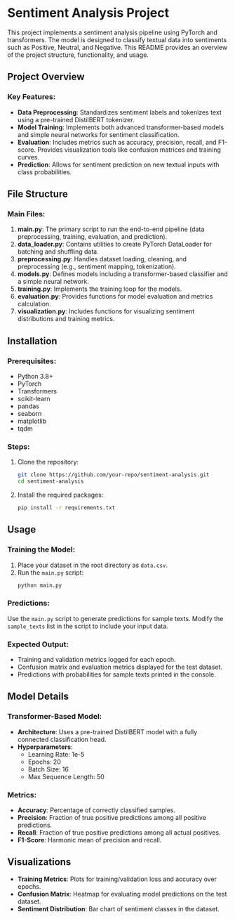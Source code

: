 # Sentiment Analysis Project

This project implements a sentiment analysis pipeline using PyTorch and transformers. The model is designed to classify textual data into sentiments such as Positive, Neutral, and Negative. This README provides an overview of the project structure, functionality, and usage.

## Project Overview

### Key Features:
- **Data Preprocessing**: Standardizes sentiment labels and tokenizes text using a pre-trained DistilBERT tokenizer.
- **Model Training**: Implements both advanced transformer-based models and simple neural networks for sentiment classification.
- **Evaluation**: Includes metrics such as accuracy, precision, recall, and F1-score. Provides visualization tools like confusion matrices and training curves.
- **Prediction**: Allows for sentiment prediction on new textual inputs with class probabilities.

## File Structure

### Main Files:

1. **main.py**: The primary script to run the end-to-end pipeline (data preprocessing, training, evaluation, and prediction).
2. **data_loader.py**: Contains utilities to create PyTorch DataLoader for batching and shuffling data.
3. **preprocessing.py**: Handles dataset loading, cleaning, and preprocessing (e.g., sentiment mapping, tokenization).
4. **models.py**: Defines models including a transformer-based classifier and a simple neural network.
5. **training.py**: Implements the training loop for the models.
6. **evaluation.py**: Provides functions for model evaluation and metrics calculation.
7. **visualization.py**: Includes functions for visualizing sentiment distributions and training metrics.

## Installation

### Prerequisites:
- Python 3.8+
- PyTorch
- Transformers
- scikit-learn
- pandas
- seaborn
- matplotlib
- tqdm

### Steps:
1. Clone the repository:
   ```bash
   git clone https://github.com/your-repo/sentiment-analysis.git
   cd sentiment-analysis
   ```
2. Install the required packages:
   ```bash
   pip install -r requirements.txt
   ```

## Usage

### Training the Model:
1. Place your dataset in the root directory as `data.csv`.
2. Run the `main.py` script:
   ```bash
   python main.py
   ```

### Predictions:
Use the `main.py` script to generate predictions for sample texts. Modify the `sample_texts` list in the script to include your input data.

### Expected Output:
- Training and validation metrics logged for each epoch.
- Confusion matrix and evaluation metrics displayed for the test dataset.
- Predictions with probabilities for sample texts printed in the console.

## Model Details

### Transformer-Based Model:
- **Architecture**: Uses a pre-trained DistilBERT model with a fully connected classification head.
- **Hyperparameters**:
  - Learning Rate: 1e-5
  - Epochs: 20
  - Batch Size: 16
  - Max Sequence Length: 50

### Metrics:
- **Accuracy**: Percentage of correctly classified samples.
- **Precision**: Fraction of true positive predictions among all positive predictions.
- **Recall**: Fraction of true positive predictions among all actual positives.
- **F1-Score**: Harmonic mean of precision and recall.

## Visualizations
- **Training Metrics**: Plots for training/validation loss and accuracy over epochs.
- **Confusion Matrix**: Heatmap for evaluating model predictions on the test dataset.
- **Sentiment Distribution**: Bar chart of sentiment classes in the dataset.

